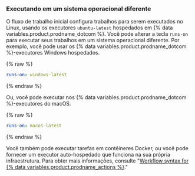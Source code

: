 ### Executando em um sistema operacional diferente

O fluxo de trabalho inicial configura trabalhos para serem executados no Linux, usando os executores `ubuntu-latest` hospedados em {% data variables.product.prodname_dotcom %}. Você pode alterar a tecla `runs-on` para executar seus trabalhos em um sistema operacional diferente. Por exemplo, você pode usar os {% data variables.product.prodname_dotcom %}-executores Windows hospedados.

{% raw %}
```yaml
runs-on: windows-latest
```
{% endraw %}

Ou, você pode executar nos {% data variables.product.prodname_dotcom %}-executores do macOS.

{% raw %}
```yaml
runs-on: macos-latest
```
{% endraw %}

Você também pode executar tarefas em contêineres Docker, ou você pode fornecer um executor auto-hospedado que funciona na sua própria infraestrutura. Para obter mais informações, consulte "[Workflow syntax for {% data variables.product.prodname_actions %}](/actions/automating-your-workflow-with-github-actions/workflow-syntax-for-github-actions#jobsjob_idruns-on)."

